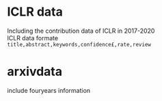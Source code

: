 # ICLR data
Including the contribution data of ICLR in 2017-2020<br>
ICLR data formate<br>
```title,abstract,keywords,confidence£,rate,review```<br>
# arxivdata<br>
include fouryears information
